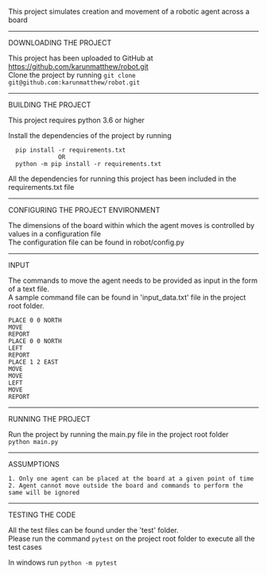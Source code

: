 

This project simulates creation and movement of a robotic agent across a board <br/>

-----------------------
DOWNLOADING THE PROJECT

This project has been uploaded to GitHub at https://github.com/karunmatthew/robot.git <br/>
Clone the project by running ```git clone git@github.com:karunmatthew/robot.git``` <br/>

--------------------
BUILDING THE PROJECT

This project requires python 3.6 or higher

Install the dependencies of the project by running 
```
  pip install -r requirements.txt
              OR
  python -m pip install -r requirements.txt
``` 
All the dependencies for running this project has been included in the requirements.txt file <br/>

-----------------------------------
CONFIGURING THE PROJECT ENVIRONMENT

The dimensions of the board within which the agent moves is controlled by values in a configuration file <br/>
The configuration file can be found in robot/config.py


-----
INPUT

The commands to move the agent needs to be provided as input in the form of a text file. <br/>
A sample command file can be found in 'input_data.txt' file in the project root folder. <br/>
```
PLACE 0 0 NORTH
MOVE
REPORT
PLACE 0 0 NORTH
LEFT
REPORT
PLACE 1 2 EAST
MOVE
MOVE
LEFT
MOVE
REPORT
```

-------------------
RUNNING THE PROJECT

Run the project by running the main.py file in the project root folder <br/>
``` python main.py ```


-----------
ASSUMPTIONS
```
1. Only one agent can be placed at the board at a given point of time
2. Agent cannot move outside the board and commands to perform the same will be ignored
```

----------------
TESTING THE CODE

All the test files can be found under the 'test' folder. <br/>
Please run the command ```pytest``` on the project root folder to execute all the test cases <br/>

In windows run  ```python -m pytest```
